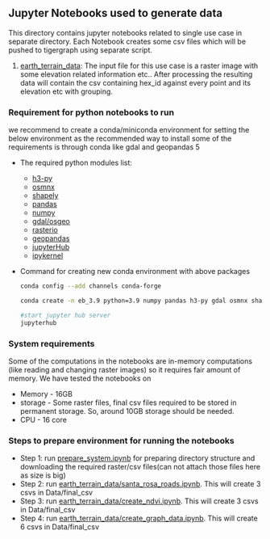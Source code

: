 ## Jupyter Notebooks used to generate data

This directory contains jupyter notebooks related to single use case in separate directory. Each Notebook creates some csv files which will be pushed to tigergraph using separate script. 
  1. [earth_terrain_data](https://github.com/ElectronBridge/Earth-Terrain-Data-Graph/tree/main/data_generation/earth_terrain_data): The input file for this use case is a raster image with some elevation related information etc.. After processing the resulting data will contain the csv containing hex_id against every point and its elevation etc with grouping.


### Requirement for python notebooks to run
we recommend to create a conda/miniconda environment for setting the below environment as the recommended way to install some of the requirements is through conda like gdal and geopandas
5
  * The required python modules list:
    * [h3-py](https://uber.github.io/h3-py/intro.html)
    * [osmnx](https://osmnx.readthedocs.io/en/stable/)
    * [shapely](https://shapely.readthedocs.io/en/stable/project.html)
    * [pandas](https://pandas.pydata.org/)
    * [numpy](https://numpy.org/)
    * [gdal/osgeo](https://gdal.org/api/python.html)
    * [rasterio](https://rasterio.readthedocs.io/en/latest/installation.html)
    * [geopandas](https://geopandas.org/en/stable/getting_started.html)
    * [jupyterHub](https://jupyter.org/hub)
    * [ipykernel](https://pypi.org/project/ipykernel/)

  * Command for creating new conda environment with above packages

    ```bash
    conda config --add channels conda-forge

    conda create -n eb_3.9 python=3.9 numpy pandas h3-py gdal osmnx shapely rasterio geopandas jupyterHub ipykernel

    #start jupyter hub server
    jupyterhub
    ```

### System requirements
  Some of the computations in the notebooks are in-memory computations (like reading and changing raster images) so it requires fair amount of memory. We have tested the notebooks on 
  * Memory - 16GB
  * storage - Some raster files, final csv files required to be stored in permanent storage. So, around 10GB storage should be needed.
  * CPU - 16 core

### Steps to prepare environment for running the notebooks
  * Step 1: run [prepare_system.ipynb](https://github.com/ElectronBridge/Earth-Terrain-Data-Graph/blob/main/data_generation/prepare_system.ipynb) for preparing directory structure and downloading the required raster/csv files(can not attach those files here as size is big)
  * Step 2: run [earth_terrain_data/santa_rosa_roads.ipynb](https://github.com/ElectronBridge/Earth-Terrain-Data-Graph/blob/main/data_generation/earth_terrain_data/santa_rosa_roads.ipynb). This will create 3 csvs in Data/final_csv
  * Step 3: run [earth_terrain_data/create_ndvi.ipynb](https://github.com/ElectronBridge/Earth-Terrain-Data-Graph/blob/main/data_generation/earth_terrain_data/create_ndvi.ipynb). This will create 3 csvs in Data/final_csv
  * Step 4: run [earth_terrain_data/create_graph_data.ipynb](https://github.com/ElectronBridge/Earth-Terrain-Data-Graph/blob/main/data_generation/earth_terrain_data/create_graph_data.ipynb). This will create 6 csvs in Data/final_csv